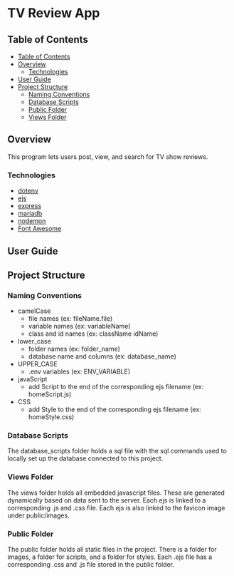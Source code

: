 # TV Review App
## Table of Contents
- [Table of Contents](#table-of-contents)
- [Overview](#overview)
    - [Technologies](#technologies)
- [User Guide](#user-guide)
- [Project Structure](#project-structure)
    - [Naming Conventions](#naming-conventions)
    - [Database Scripts](#database-scripts)
    - [Public Folder](#public-folder)
    - [Views Folder](#views-folder)

## Overview
This program lets users post, view, and search for TV show reviews.

### Technologies
- [dotenv](https://www.npmjs.com/package/dotenv)
- [ejs](https://ejs.co)
- [express](https://expressjs.com/en/api.html)
- [mariadb](https://mariadb.org)
- [nodemon](https://nodemon.io)
- [Font Awesome](https://fontawesome.com)

## User Guide

## Project Structure

### Naming Conventions
- camelCase
    - file names (ex: fileName.file)
    - variable names (ex: variableName)
    - class and id names (ex: className idName)
- lower_case
    - folder names (ex: folder_name)
    - database name and columns (ex: database_name)
- UPPER_CASE
    - .env variables (ex: ENV_VARIABLE)
- javaScript
    - add Script to the end of the corresponding ejs filename (ex: homeScript.js)
- CSS
    - add Style to the end of the corresponding ejs filename (ex: homeStyle.css)

### Database Scripts
The database_scripts folder holds a sql file with the sql commands used to locally set up the database connected to this project.

### Views Folder
The views folder holds all embedded javascript files. These are generated dynamically based on data sent to the server. Each ejs is linked to a corresponding .js and .css file. Each ejs is also linked to the favicon image under public/images.

### Public Folder
The public folder holds all static files in the project. There is a folder for images, a folder for scripts, and a folder for styles. Each .ejs file has a corresponding .css and .js file stored in the public folder.
